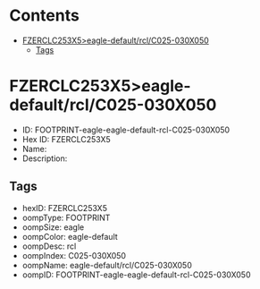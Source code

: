 



Contents
========

* [FZERCLC253X5>eagle-default/rcl/C025-030X050](#fzerclc253x5eagle-defaultrclc025-030x050)
	* [Tags](#tags)

# FZERCLC253X5>eagle-default/rcl/C025-030X050

- ID: FOOTPRINT-eagle-eagle-default-rcl-C025-030X050
- Hex ID: FZERCLC253X5
- Name: 
- Description: 

## Tags

- hexID: FZERCLC253X5
- oompType: FOOTPRINT
- oompSize: eagle
- oompColor: eagle-default
- oompDesc: rcl
- oompIndex: C025-030X050
- oompName: eagle-default/rcl/C025-030X050
- oompID: FOOTPRINT-eagle-eagle-default-rcl-C025-030X050
